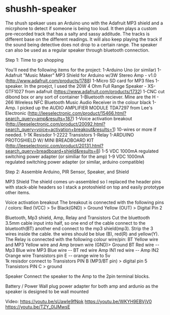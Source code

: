# shushh-speaker
The shush spekaer uses an Arduino uno with the Adafruit MP3 shield and a micrphone to detect if someone is being too loud. It then plays a custom pre-recorded track that has a salty and sassy additude. The tracks is different base on the different readings. It  will also keep playing the track if the sound being detective does not drop to a certain range. The speaker  can also be used as a regular speaker through bluetooth connection.

Step 1: Time to go shopping

You'll need the following items for the project:
1-Arduino Uno (or similar)
1-Adafruit "Music Maker" MP3 Shield for Arduino w/3W Stereo Amp - v1.0 (http://www.adafruit.com/products/1788)
1-Micro SD card for MP3 files
1-speaker. In the proejct, I used the 20W 4 Ohm Full Range Speaker - XS-GTF1027 from adafruit (https://www.adafruit.com/products/1732)
1-CNC cut dibond box  or any sort of container
1-Bluetooth reciever. Mine are the H - 266 Wireless NFC Bluetooth Music Audio Receiver in the colour black
1-Amp. I picked up the AUDIO AMPLIFIER MODULE TDA7297 from Lee's Electronic (http://leeselectronic.com/product/15466.html?search_query=amp&results=187)
1-Voice activation breakout (http://leeselectronic.com/product/20092.html?search_query=voice+activation+breakout&results=1)
10-wires or more if needed. 
1-1K Resisdor 
1-2222 Transistors 
1-Relay
1-ARDUINO PROTOSHIELD W/ MINI BREADBOARD KIT (http://leeselectronic.com/product/20131.html?search_query=breadboard+shield&results=8)
1-5 VDC 1000mA regulated switching power adapter (or similiar for the amp)
1-9 VDC 1000mA regulated switching power adapter (or similar, arduino compatible)

Step 2: Assemble Arduino, PIR Sensor, Speaker, and Shield

MP3 Shield
The shield comes un-assembled so I replaced the header pins with stack-able headers so I stack a protoshield on top and easily prototype other items.

Voice activation breakout
The breakout is connected with the following pins / colors:
Red (VCC) > 5v
Black(GND) > Ground
Yellow (OUT) > Digital Pin 2
  
Bluetooth, Mp3 shield, Amp, Relay and Transistors 
Cut the bluettooth 3.5mm cable input into half, so one end of the cable connect to the bluetooth(BT) another end connect to the mp3 shield(mp3). Strip the 3 wires inside the cable. the wires should be blue (B), red(R) and  yellow(Y).
The Relay is connected with the following colour wire/pin:
BT Yellow wire and MP3 Yellow wire and Amp brown wire (GND)> Ground
BT Red wire       --  Mp3 Blue wire
MP3 Blue wire     --  BT red wire
Amp IN1 red wire  --  Amp IN2 Orange wire
Transistors pin E --  orange wire to 5v  
1k resisdor connect to Transistors PIN B (MP3/BT pin) > digital pin 5
Transistors PIN C  > ground

Speaker
Connect the speaker to the Amp to the 2pin terminal blocks.

Battery / Power
Wall plug power adapter for both amp and ardunio as the speaker is designed to be wall mounted

Video:
https://youtu.be/sUawIe9fNpk
https://youtu.be/WKYH9EBVjV0
https://youtu.be/TZY_0IJMwsE
